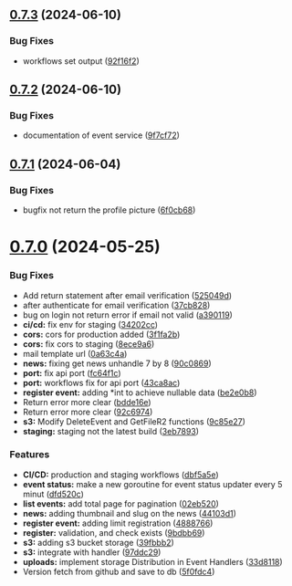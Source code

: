 ## [0.7.3](https://github.com/PUFA-Computing/backend/compare/v0.7.2...v0.7.3) (2024-06-10)


### Bug Fixes

* workflows set output ([92f16f2](https://github.com/PUFA-Computing/backend/commit/92f16f2a80553fb5a1a2a4615727861f9e29add4))

## [0.7.2](https://github.com/PUFA-Computing/backend/compare/v0.7.1...v0.7.2) (2024-06-10)


### Bug Fixes

* documentation of event service ([9f7cf72](https://github.com/PUFA-Computing/backend/commit/9f7cf725cb544431d1ba7568e44b57ff5516965b))

## [0.7.1](https://github.com/PUFA-Computing/backend/compare/v0.7.0...v0.7.1) (2024-06-04)


### Bug Fixes

* bugfix not return the profile picture ([6f0cb68](https://github.com/PUFA-Computing/backend/commit/6f0cb687467a383319da5b8cd5c3608ed76b4f66))

# [0.7.0](https://github.com/PUFA-Computing/backend/compare/v0.6.2...v0.7.0) (2024-05-25)


### Bug Fixes

* Add return statement after email verification ([525049d](https://github.com/PUFA-Computing/backend/commit/525049d20cf76e86bd910c84934d7f78bf5ef06f))
* after authenticate for email verification ([37cb828](https://github.com/PUFA-Computing/backend/commit/37cb82836b8e8b6a0d999646eb1c1312b60241fb))
* bug on login not return error if email not valid ([a390119](https://github.com/PUFA-Computing/backend/commit/a39011915c3b8d8e09010d5bd3773f71bb12fb43))
* **ci/cd:** fix env for staging ([34202cc](https://github.com/PUFA-Computing/backend/commit/34202cc8664abcd6b098cd9707b888effb1f8337))
* **cors:** cors for production added ([3f1fa2b](https://github.com/PUFA-Computing/backend/commit/3f1fa2b518c9adf949546cc9bf24cffd3745ab42))
* **cors:** fix cors to staging ([8ece9a6](https://github.com/PUFA-Computing/backend/commit/8ece9a6dac1e79154e66d7ef9e1d782892fccc2b))
* mail template url ([0a63c4a](https://github.com/PUFA-Computing/backend/commit/0a63c4a19b446cba0ef300b0f2d360ab828318b4))
* **news:** fixing get news unhandle 7 by 8 ([90c0869](https://github.com/PUFA-Computing/backend/commit/90c0869725d3bd02d203b99662ff490d0d4d702a))
* **port:** fix api port ([fc64f1c](https://github.com/PUFA-Computing/backend/commit/fc64f1ce97d244b80da86522af452cb1524ee9ef))
* **port:** workflows fix for api port ([43ca8ac](https://github.com/PUFA-Computing/backend/commit/43ca8ac9a68dc53d9291511fab96fee02d239bbf))
* **register event:** adding *int to achieve nullable data ([be2e0b8](https://github.com/PUFA-Computing/backend/commit/be2e0b864e08312efe5a8271b77c8c5894a9c663))
* Return error more clear ([bdde16e](https://github.com/PUFA-Computing/backend/commit/bdde16ee3828ce004f9f7cac2a34c2f029879ec7))
* Return error more clear ([92c6974](https://github.com/PUFA-Computing/backend/commit/92c697416e31261e2dfa478727168fa80e634640))
* **s3:** Modify DeleteEvent and GetFileR2 functions ([9c85e27](https://github.com/PUFA-Computing/backend/commit/9c85e277cf65fc2edc32a7fc0a8be2bec257497d))
* **staging:** staging not the latest build ([3eb7893](https://github.com/PUFA-Computing/backend/commit/3eb789389031ace065d6f87f238546149b77f528))


### Features

* **CI/CD:** production and staging workflows ([dbf5a5e](https://github.com/PUFA-Computing/backend/commit/dbf5a5edb473fbd044d7d4f88154a5486c599d17))
* **event status:** make a new goroutine for event status updater every 5 minut ([dfd520c](https://github.com/PUFA-Computing/backend/commit/dfd520c04a6a18ae283b58b7d6f5a37ac9feddba))
* **list events:** add total page for pagination ([02eb520](https://github.com/PUFA-Computing/backend/commit/02eb52079ff71580fc2e9bd24dc048839b82ecc9))
* **news:** adding thumbnail and slug on the news ([44103d1](https://github.com/PUFA-Computing/backend/commit/44103d1ab274cd8dc3ad63b6b49d6686331d43f9))
* **register event:** adding limit registration ([4888766](https://github.com/PUFA-Computing/backend/commit/488876678f3b83a97d089ae02d003ebe5b0428f0))
* **register:** validation, and check exists ([9bdbb69](https://github.com/PUFA-Computing/backend/commit/9bdbb69ebb9ca802f6997555258fdbf33e379291))
* **s3:** adding s3 bucket storage ([39fbbb2](https://github.com/PUFA-Computing/backend/commit/39fbbb21a8053f49c8ff4b76acbe14ce2f60114a))
* **s3:** integrate with handler ([97ddc29](https://github.com/PUFA-Computing/backend/commit/97ddc294ccf0f76d59c2c0b4ca495b9e082b2495))
* **uploads:** implement storage Distribution in Event Handlers ([33d8118](https://github.com/PUFA-Computing/backend/commit/33d81182d1f976fe8ada1cfa25a9b2e0a6df1a8b))
* Version fetch from github and save to db ([5f0fdc4](https://github.com/PUFA-Computing/backend/commit/5f0fdc4e4daea5e5bb41d2c65bd01d742619e667))
